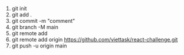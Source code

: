 1. git init
2. git add . 
3. git commit -m "comment"
4. git branch -M main
5. git remote add 
6. git remote add origin https://github.com/viettask/react-challenge.git
7. git push -u origin main
